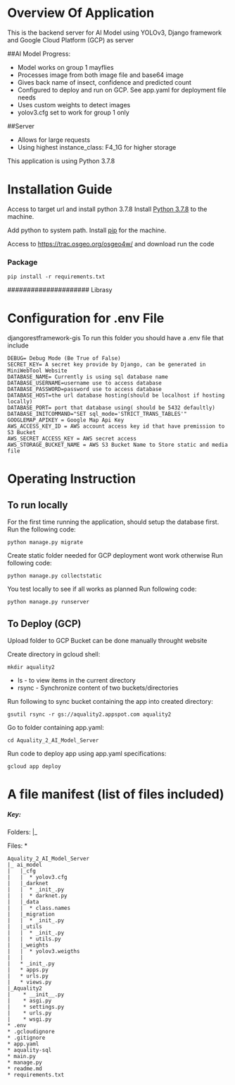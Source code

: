 # Overview Of Application
This is the backend server for AI Model using YOLOv3, Django framework and Google Cloud Platform (GCP) as server 

##AI Model Progress: 
* Model works on group 1 mayflies
* Processes image from both image file and base64 image
* Gives back name of insect, confidence and predicted count
* Configured to deploy and run on GCP. See app.yaml for deployment file needs
* Uses custom weights to detect images
* yolov3.cfg set to work for group 1 only

##Server
* Allows for large requests
* Using highest instance_class: F4_1G for higher storage

This application is using Python 3.7.8

# Installation Guide

Access to target url and install python 3.7.8
Install [Python 3.7.8](https://www.python.org/downloads/release/python-378/) to the machine.

Add python to system path.
Install [pip](https://pip.pypa.io/en/stable/installing/) for the machine.

Access to https://trac.osgeo.org/osgeo4w/ and download 
run the code 

### Package 
```
pip install -r requirements.txt
```

##################### Librasy 
# Configuration for .env File

djangorestframework-gis
To run this folder you should have a .env file that include
```
DEBUG= Debug Mode (Be True of False)
SECRET_KEY= A secret key provide by Django, can be generated in MiniWebTool Website
DATABASE_NAME= Currently is using sql database name
DATABASE_USERNAME=username use to access database
DATABASE_PASSWORD=password use to access database
DATABASE_HOST=the url database hosting(should be localhost if hosting locally)
DATABASE_PORT= port that database using( should be 5432 defaultly)
DATABASE_INITCOMMAND="SET sql_mode='STRICT_TRANS_TABLES'"
GOOGLEMAP_APIKEY = Google Map Api Key
AWS_ACCESS_KEY_ID = AWS account access key id that have premission to S3 Bucket
AWS_SECRET_ACCESS_KEY = AWS secret access 
AWS_STORAGE_BUCKET_NAME = AWS S3 Bucket Name to Store static and media file
```

# Operating Instruction

## To run locally

For the first time running the application, should setup the database first. 
Run the following code:
```
python manage.py migrate
```
Create static folder needed for GCP deployment wont work otherwise
Run following code:
```
python manage.py collectstatic
```
You test locally to see if all works as planned
Run following code:  
```
python manage.py runserver
```

## To Deploy (GCP)
Upload folder to GCP Bucket can be done manually throught website

Create directory in gcloud shell: 
```
mkdir aquality2
```
* ls - to view items in the current directory
* rsync - Synchronize content of two buckets/directories 

Run following to sync bucket containing the app into created directory:
```
gsutil rsync -r gs://aquality2.appspot.com aquality2
```
Go to folder containing app.yaml:
```
cd Aquality_2_AI_Model_Server
```
Run code to deploy app using app.yaml specifications:
```
gcloud app deploy
```

# A file manifest (list of files included)
##### Key:
Folders: |_ 

Files:   *
```
Aquality_2_AI_Model_Server
|_ ai_model
|   |_cfg
|   |  * yolov3.cfg
|   |_darknet
|   |  * _init_.py
|   |  * darknet.py
|   |_data
|   |  * class.names
|   |_migration
|   |  * _init_.py
|   |_utils
|   |  * _init_.py
|   |  * utils.py
|   |_weights
|   |  * yolov3.weigths
|   |
|   * _init_.py
|   * apps.py
|   * urls.py
|   * views.py
|_Aquality2
|    * __init__.py
|    * asgi.py
|    * settings.py
|    * urls.py
|    * wsgi.py
* .env
* .gcloudignore
* .gitignore
* app.yaml
* aquality-sql
* main.py
* manage.py
* readme.md
* requirements.txt

```


